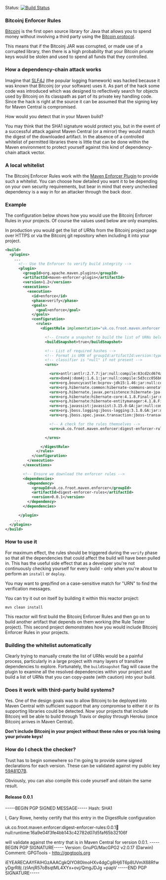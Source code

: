 Status: [![Build Status](https://travis-ci.org/gary-rowe/BitcoinjEnforcerRules.png?branch=master)](https://travis-ci.org/gary-rowe/BitcoinjEnforcerRules)

### Bitcoinj Enforcer Rules

[Bitcoinj](https://code.google.com/p/bitcoinj/) is the first open source library for Java that allows you to spend money
without involving a third party using the [Bitcoin protocol](http://bitcoin.org).

This means that if the Bitcoinj JAR was corrupted, or made use of a corrupted library, then there is a high probability
that your Bitcoin private keys would be stolen and used to spend all funds that they controlled.

### How a dependency-chain attack works

Imagine that [SLF4J](http://www.slf4j.org/) (the popular logging framework) was hacked because it was known that Bitcoinj
(or your software) uses it. As part of the hack some code was introduced which was designed to reflectively search for objects used by Bitcoinj
on its classpath as part of its private key handling code. Since the hack is right at the source it can be assumed that
the signing key for Maven Central is compromised.

How would you detect that in your Maven build?

You may think that the SHA1 signature would protect you, but in the event of a successful attack against
Maven Central (or a mirror) they would match the digest of the downloaded artifact. In the absence of a controlled whitelist of
permitted libraries there is little that can be done within the Maven environment to protect yourself against this kind
of dependency-chain attack vector.

### A local whitelist

The Bitcoinj Enforcer Rules work with the [Maven Enforcer Plugin](http://maven.apache.org/enforcer/maven-enforcer-plugin/)
to provide such a whitelist. You can choose how detailed you want it to be depending on your own security requirements,
but bear in mind that every unchecked dependency is a way in for an attacker through the back door.

### Example

The configuration below shows how you would use the Bitcoinj Enforcer Rules in your projects. Of course the values used
below are only examples.

In production you would get the list of URNs from the Bitcoinj project page over HTTPS or via the Bitcoinj git repository
when including it into your project.

```xml
<build>
  <plugins>
    ...
      <!-- Use the Enforcer to verify build integrity -->
      <plugin>
        <groupId>org.apache.maven.plugins</groupId>
        <artifactId>maven-enforcer-plugin</artifactId>
        <version>1.2</version>
        <executions>
          <execution>
            <id>enforce</id>
            <phase>verify</phase>
            <goals>
              <goal>enforce</goal>
            </goals>
            <configuration>
              <rules>
                <digestRule implementation="uk.co.froot.maven.enforcer.DigestRule">

                  <!-- Create a snapshot to build the list of URNs below -->
                  <buildSnapshot>true</buildSnapshot>

                  <!-- List of required hashes -->
                  <!-- Format is URN of groupId:artifactId:version:type:classifier:scope:hash -->
                  <!-- classifier is "null" if not present -->
                  <urns>

                    <urn>antlr:antlr:2.7.7:jar:null:compile:83cd2cd674a217ade95a4bb83a8a14f351f48bd0</urn>
                    <urn>dom4j:dom4j:1.6.1:jar:null:compile:5d3ccc056b6f056dbf0dddfdf43894b9065a8f94</urn>
                    <urn>org.bouncycastle:bcprov-jdk15:1.46:jar:null:compile:d726ceb2dcc711ef066cc639c12d856128ea1ef1</urn>
                    <urn>org.hibernate.common:hibernate-commons-annotations:4.0.1.Final:jar:null:compile:78bcf608d997d0529be2f4f781fdc89e801c9e88</urn>
                    <urn>org.hibernate.javax.persistence:hibernate-jpa-2.0-api:1.0.1.Final:jar:null:compile:3306a165afa81938fc3d8a0948e891de9f6b192b</urn>
                    <urn>org.hibernate:hibernate-core:4.1.8.Final:jar:null:compile:82b420eaf9f34f94ed5295454b068e62a9a58320</urn>
                    <urn>org.hibernate:hibernate-entitymanager:4.1.8.Final:jar:null:compile:70a29cc959862b975647f9a03145274afb15fc3a</urn>
                    <urn>org.javassist:javassist:3.15.0-GA:jar:null:compile:79907309ca4bb4e5e51d4086cc4179b2611358d7</urn>
                    <urn>org.jboss.logging:jboss-logging:3.1.0.GA:jar:null:compile:c71f2856e7b60efe485db39b37a31811e6c84365</urn>
                    <urn>org.jboss.spec.javax.transaction:jboss-transaction-api_1.1_spec:1.0.0.Final:jar:null:compile:2ab6236535e085d86f37fd97ddfdd35c88c1a419</urn>

                    <!-- A check for the rules themselves -->
                    <urn>uk.co.froot.maven.enforcer:digest-enforcer-rules:0.0.1:jar:null:runtime:16a9e04f3fe4bb143c42782d07d5faf65b32106f</urn>

                  </urns>

                </digestRule>
              </rules>
            </configuration>
          </execution>
        </executions>

        <!-- Ensure we download the enforcer rules -->
        <dependencies>
          <dependency>
            <groupId>uk.co.froot.maven.enforcer</groupId>
            <artifactId>digest-enforcer-rules</artifactId>
            <version>0.0.1</version>
          </dependency>
        </dependencies>

      </plugin>
    ...
  </plugins>
</build>

```

### How to use it

For maximum effect, the rules should be triggered during the `verify` phase so that all the dependencies that could affect
the build will have been pulled in. This has the useful side effect that as a developer you're not continuously checking
yourself for every build - only when you're about to perform an `install` or `deploy`.

You may want to grep/find on a case-sensitive match for "URN" to find the verification messages.

You can try it out on itself by building it within this reactor project:

```shell
mvn clean install
```

This reactor will first build the Bitcoinj Enforcer Rules and then go on to build another artifact that depends on them
working (the Rule Tester project). This second project demonstrates how you would include Bitcoinj Enforcer Rules in
your projects.

### Building the whitelist automatically

Clearly trying to manually create the list of URNs would be a painful process, particularly in a large project with many
layers of transitive dependencies to explore. Fortunately, the `buildSnapshot` flag will cause the plugin to examine all
the resolved dependencies within your project and build a list of URNs that you can copy-paste (with caution) into your build.

### Does it work with third-party build systems?

Yes. One of the design goals was to allow Bitcoinj to be deployed into Maven Central with sufficient support that any
compromise to either it or its supporting libraries could be detected. Now your projects that include Bitcoinj will be
able to build through Travis or deploy through Heroku (once Bitcoinj arrives in Maven Central).

**Don't include Bitcoinj in your project without these rules or you risk losing your private keys!**

### How do I check the checker?

Trust has to begin somewhere so I'm going to provide some signed declarations for each version. These can be validated
against my public key [59A81D7B](http://pgp.mit.edu:11371/pks/lookup?op=get&search=0x2183BCD259A81D7B).

Obviously, you can also compile this code yourself and obtain the same result.

#### Release 0.0.1

-----BEGIN PGP SIGNED MESSAGE-----
Hash: SHA1

I, Gary Rowe, hereby certify that this entry in the DigestRule configuration

<urn>uk.co.froot.maven.enforcer:digest-enforcer-rules:0.0.1:jar:null:runtime:16a9e04f3fe4bb143c42782d07d5faf65b32106f</urn>

will validate against the entry that is in Maven Central for version 0.0.1.
-----BEGIN PGP SIGNATURE-----
Version: GnuPG/MacGPG2 v2.0.17 (Darwin)
Comment: GPGTools - http://gpgtools.org

iEYEARECAAYFAlHGzAAACgkQIYO80lmoHXv4dgCg8Hj6T6p8UVmX68RfwyDgrR8j
/zIAnjR57oBsqtML4XYx+ovj/QmgJDJg
=papV
-----END PGP SIGNATURE-----